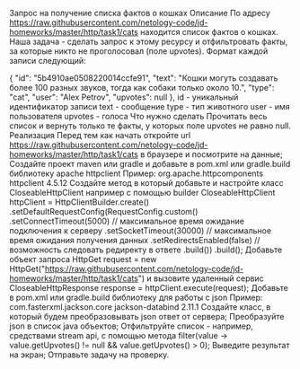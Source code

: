 Запрос на получение списка фактов о кошках
Описание
По адресу https://raw.githubusercontent.com/netology-code/jd-homeworks/master/http/task1/cats находится список фактов о кошках. Наша задача - сделать запрос к этому ресурсу и отфильтровать факты, за которые никто не проголосовал (поле upvotes). Формат каждой записи следующий:

{
  "id": "5b4910ae0508220014ccfe91",
  "text": "Кошки могуть создавать более 100 разных звуков, тогда как собаки только около 10.",
  "type": "cat",
  "user": "Alex Petrov",
  "upvotes": null
},
id - уникальный идентификатор записи
text - сообщение
type - тип животного
user - имя пользователя
upvotes - голоса
Что нужно сделать
Прочитать весь список и вернуть только те факты, у которых поле upvotes не равно null.
Реализация
Перед тем как начать откройте url https://raw.githubusercontent.com/netology-code/jd-homeworks/master/http/task1/cats в браузере и посмотрите на данные;
Создайте проект maven или gradle и добавьте в pom.xml или gradle.build библиотеку apache httpclient Пример:
<dependency>
   <groupId>org.apache.httpcomponents</groupId>
   <artifactId>httpclient</artifactId>
   <version>4.5.12</version>
</dependency>
Создайте метод в который добавьте и настройте класс CloseableHttpClient например с помощью builder
CloseableHttpClient httpClient = HttpClientBuilder.create()
    .setDefaultRequestConfig(RequestConfig.custom()
        .setConnectTimeout(5000)    // максимальное время ожидание подключения к серверу
        .setSocketTimeout(30000)    // максимальное время ожидания получения данных
        .setRedirectsEnabled(false) // возможность следовать редиректу в ответе
        .build())
    .build();
Добавьте объект запроса HttpGet request = new HttpGet("https://raw.githubusercontent.com/netology-code/jd-homeworks/master/http/task1/cats") и вызовите удаленный сервис CloseableHttpResponse response = httpClient.execute(request);
Добавьте в pom.xml или gradle.build библиотеку для работы с json Пример:
<dependency>
   <groupId>com.fasterxml.jackson.core</groupId>
   <artifactId>jackson-databind</artifactId>
   <version>2.11.1</version>
</dependency>
Создайте класс, в который будем преобразовывать json ответ от сервера;
Преобразуйте json в список java объектов;
Отфильтруйте список - например, средствами stream api, с помощью метода filter(value -> value.getUpvotes() != null && value.getUpvotes() > 0);
Выведите результат на экран;
Отправьте задачу на проверку.
